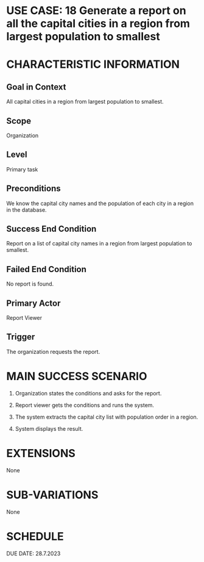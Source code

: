 # USE CASE: 18 Generate a report on all the capital cities in a region from largest population to smallest

# CHARACTERISTIC INFORMATION

## Goal in Context

All capital cities in a region from largest population to smallest.

## Scope

Organization

## Level

Primary task

## Preconditions

We know the capital city names and the population of each city in a
region in the database.

## Success End Condition

Report on a list of capital city names in a region from largest
population to smallest.

## Failed End Condition

No report is found.

## Primary Actor

Report Viewer

## Trigger

The organization requests the report.

# MAIN SUCCESS SCENARIO

1.  Organization states the conditions and asks for the report.

2.  Report viewer gets the conditions and runs the system.

3.  The system extracts the capital city list with population order in a
    region.

4.  System displays the result.

# EXTENSIONS

None

# SUB-VARIATIONS

None

# SCHEDULE

DUE DATE: 28.7.2023

